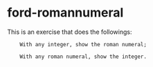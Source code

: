 # ford-romannumeral

This is an exercise that does the followings:

        With any integer, show the roman numeral;

        With any roman numeral, show the integer.
        
        
